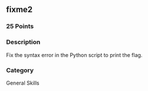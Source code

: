 ## fixme2
### 25 Points
### Description
Fix the syntax error in the Python script to print the flag.
### Category
General Skills

